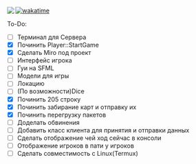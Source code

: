 <a href="https://wakatime.com/badge/user/62e25a50-55ab-4659-b223-68b2ef973d5d/project/28f26aa7-133d-446d-a08e-c338ee5c3454"><img src="https://wakatime.com/badge/user/62e25a50-55ab-4659-b223-68b2ef973d5d/project/28f26aa7-133d-446d-a08e-c338ee5c3454.svg" alt="wakatime" ></a>
<a href="https://miro.com/app/board/uXjVLAn3X6g=/"> <img src = "https://img.shields.io/badge/Miro.com-fedc32?style=for-the-badge&logo=miro&logoColor=050038" align=left></img></a>


To-Do:
 - [ ] Терминал для Сервера
 - [X] Починить Player::StartGame
 - [X] Сделать Miro под проект
 - [ ] Интерфейс игрока
 - [ ] Гуи на SFML
 - [ ] Модели для игры
 - [ ] Локацию
 - [ ] (По возможности)Dice
 - [X] Починить 205 строку
 - [X] Починить забирание карт и отправку их
 - [X] Починить перегрузку пакетов
 - [ ] Доделать обвинения
 - [ ] Добавить класс клиента для принятия и отправки данных
 - [ ] Сделать отображение чей ход сейчас в консоли
 - [ ] Отображение игроков в пати у игроков
 - [ ] Сделать совместимость с Linux(Termux)
